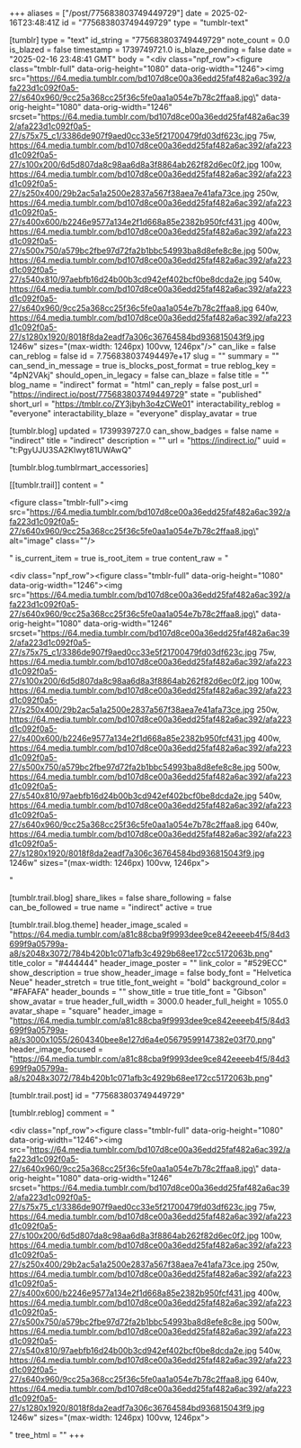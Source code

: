 +++
aliases = ["/post/775683803749449729"]
date = 2025-02-16T23:48:41Z
id = "775683803749449729"
type = "tumblr-text"

[tumblr]
type = "text"
id_string = "775683803749449729"
note_count = 0.0
is_blazed = false
timestamp = 1739749721.0
is_blaze_pending = false
date = "2025-02-16 23:48:41 GMT"
body = "<div class=\"npf_row\"><figure class=\"tmblr-full\" data-orig-height=\"1080\" data-orig-width=\"1246\"><img src=\"https://64.media.tumblr.com/bd107d8ce00a36edd25faf482a6ac392/afa223d1c092f0a5-27/s640x960/9cc25a368cc25f36c5fe0aa1a054e7b78c2ffaa8.jpg\" data-orig-height=\"1080\" data-orig-width=\"1246\" srcset=\"https://64.media.tumblr.com/bd107d8ce00a36edd25faf482a6ac392/afa223d1c092f0a5-27/s75x75_c1/3386de907f9aed0cc33e5f21700479fd03df623c.jpg 75w, https://64.media.tumblr.com/bd107d8ce00a36edd25faf482a6ac392/afa223d1c092f0a5-27/s100x200/6d5d807da8c98aa6d8a3f8864ab262f82d6ec0f2.jpg 100w, https://64.media.tumblr.com/bd107d8ce00a36edd25faf482a6ac392/afa223d1c092f0a5-27/s250x400/29b2ac5a1a2500e2837a567f38aea7e41afa73ce.jpg 250w, https://64.media.tumblr.com/bd107d8ce00a36edd25faf482a6ac392/afa223d1c092f0a5-27/s400x600/b2246e9577a134e2f1d668a85e2382b950fcf431.jpg 400w, https://64.media.tumblr.com/bd107d8ce00a36edd25faf482a6ac392/afa223d1c092f0a5-27/s500x750/a579bc2fbe97d72fa2b1bbc54993ba8d8efe8c8e.jpg 500w, https://64.media.tumblr.com/bd107d8ce00a36edd25faf482a6ac392/afa223d1c092f0a5-27/s540x810/97aebfb16d24b00b3cd942ef402bcf0be8dcda2e.jpg 540w, https://64.media.tumblr.com/bd107d8ce00a36edd25faf482a6ac392/afa223d1c092f0a5-27/s640x960/9cc25a368cc25f36c5fe0aa1a054e7b78c2ffaa8.jpg 640w, https://64.media.tumblr.com/bd107d8ce00a36edd25faf482a6ac392/afa223d1c092f0a5-27/s1280x1920/8018f8da2eadf7a306c36764584bd936815043f9.jpg 1246w\" sizes=\"(max-width: 1246px) 100vw, 1246px\"/></figure></div>"
can_like = false
can_reblog = false
id = 7.756838037494497e+17
slug = ""
summary = ""
can_send_in_message = true
is_blocks_post_format = true
reblog_key = "4pN2VAkj"
should_open_in_legacy = false
can_blaze = false
title = ""
blog_name = "indirect"
format = "html"
can_reply = false
post_url = "https://indirect.io/post/775683803749449729"
state = "published"
short_url = "https://tmblr.co/ZY3jbyh3o4zCWe01"
interactability_reblog = "everyone"
interactability_blaze = "everyone"
display_avatar = true

[tumblr.blog]
updated = 1739939727.0
can_show_badges = false
name = "indirect"
title = "indirect"
description = ""
url = "https://indirect.io/"
uuid = "t:PgyUJU3SA2Klwyt81UWAwQ"

[tumblr.blog.tumblrmart_accessories]

[[tumblr.trail]]
content = "<p><figure class=\"tmblr-full\"><img src=\"https://64.media.tumblr.com/bd107d8ce00a36edd25faf482a6ac392/afa223d1c092f0a5-27/s640x960/9cc25a368cc25f36c5fe0aa1a054e7b78c2ffaa8.jpg\" alt=\"image\" class=\"\"/></figure></p>"
is_current_item = true
is_root_item = true
content_raw = "<p><div class=\"npf_row\"><figure class=\"tmblr-full\" data-orig-height=\"1080\" data-orig-width=\"1246\"><img src=\"https://64.media.tumblr.com/bd107d8ce00a36edd25faf482a6ac392/afa223d1c092f0a5-27/s640x960/9cc25a368cc25f36c5fe0aa1a054e7b78c2ffaa8.jpg\" data-orig-height=\"1080\" data-orig-width=\"1246\" srcset=\"https://64.media.tumblr.com/bd107d8ce00a36edd25faf482a6ac392/afa223d1c092f0a5-27/s75x75_c1/3386de907f9aed0cc33e5f21700479fd03df623c.jpg 75w, https://64.media.tumblr.com/bd107d8ce00a36edd25faf482a6ac392/afa223d1c092f0a5-27/s100x200/6d5d807da8c98aa6d8a3f8864ab262f82d6ec0f2.jpg 100w, https://64.media.tumblr.com/bd107d8ce00a36edd25faf482a6ac392/afa223d1c092f0a5-27/s250x400/29b2ac5a1a2500e2837a567f38aea7e41afa73ce.jpg 250w, https://64.media.tumblr.com/bd107d8ce00a36edd25faf482a6ac392/afa223d1c092f0a5-27/s400x600/b2246e9577a134e2f1d668a85e2382b950fcf431.jpg 400w, https://64.media.tumblr.com/bd107d8ce00a36edd25faf482a6ac392/afa223d1c092f0a5-27/s500x750/a579bc2fbe97d72fa2b1bbc54993ba8d8efe8c8e.jpg 500w, https://64.media.tumblr.com/bd107d8ce00a36edd25faf482a6ac392/afa223d1c092f0a5-27/s540x810/97aebfb16d24b00b3cd942ef402bcf0be8dcda2e.jpg 540w, https://64.media.tumblr.com/bd107d8ce00a36edd25faf482a6ac392/afa223d1c092f0a5-27/s640x960/9cc25a368cc25f36c5fe0aa1a054e7b78c2ffaa8.jpg 640w, https://64.media.tumblr.com/bd107d8ce00a36edd25faf482a6ac392/afa223d1c092f0a5-27/s1280x1920/8018f8da2eadf7a306c36764584bd936815043f9.jpg 1246w\" sizes=\"(max-width: 1246px) 100vw, 1246px\"></figure></div></p>"

[tumblr.trail.blog]
share_likes = false
share_following = false
can_be_followed = true
name = "indirect"
active = true

[tumblr.trail.blog.theme]
header_image_scaled = "https://64.media.tumblr.com/a81c88cba9f9993dee9ce842eeeeb4f5/84d3699f9a05799a-a8/s2048x3072/784b420b1c071afb3c4929b68ee172cc5172063b.png"
title_color = "#444444"
header_image_poster = ""
link_color = "#529ECC"
show_description = true
show_header_image = false
body_font = "Helvetica Neue"
header_stretch = true
title_font_weight = "bold"
background_color = "#FAFAFA"
header_bounds = ""
show_title = true
title_font = "Gibson"
show_avatar = true
header_full_width = 3000.0
header_full_height = 1055.0
avatar_shape = "square"
header_image = "https://64.media.tumblr.com/a81c88cba9f9993dee9ce842eeeeb4f5/84d3699f9a05799a-a8/s3000x1055/2604340bee8e127d6a4e05679599147382e03f70.png"
header_image_focused = "https://64.media.tumblr.com/a81c88cba9f9993dee9ce842eeeeb4f5/84d3699f9a05799a-a8/s2048x3072/784b420b1c071afb3c4929b68ee172cc5172063b.png"

[tumblr.trail.post]
id = "775683803749449729"

[tumblr.reblog]
comment = "<p><div class=\"npf_row\"><figure class=\"tmblr-full\" data-orig-height=\"1080\" data-orig-width=\"1246\"><img src=\"https://64.media.tumblr.com/bd107d8ce00a36edd25faf482a6ac392/afa223d1c092f0a5-27/s640x960/9cc25a368cc25f36c5fe0aa1a054e7b78c2ffaa8.jpg\" data-orig-height=\"1080\" data-orig-width=\"1246\" srcset=\"https://64.media.tumblr.com/bd107d8ce00a36edd25faf482a6ac392/afa223d1c092f0a5-27/s75x75_c1/3386de907f9aed0cc33e5f21700479fd03df623c.jpg 75w, https://64.media.tumblr.com/bd107d8ce00a36edd25faf482a6ac392/afa223d1c092f0a5-27/s100x200/6d5d807da8c98aa6d8a3f8864ab262f82d6ec0f2.jpg 100w, https://64.media.tumblr.com/bd107d8ce00a36edd25faf482a6ac392/afa223d1c092f0a5-27/s250x400/29b2ac5a1a2500e2837a567f38aea7e41afa73ce.jpg 250w, https://64.media.tumblr.com/bd107d8ce00a36edd25faf482a6ac392/afa223d1c092f0a5-27/s400x600/b2246e9577a134e2f1d668a85e2382b950fcf431.jpg 400w, https://64.media.tumblr.com/bd107d8ce00a36edd25faf482a6ac392/afa223d1c092f0a5-27/s500x750/a579bc2fbe97d72fa2b1bbc54993ba8d8efe8c8e.jpg 500w, https://64.media.tumblr.com/bd107d8ce00a36edd25faf482a6ac392/afa223d1c092f0a5-27/s540x810/97aebfb16d24b00b3cd942ef402bcf0be8dcda2e.jpg 540w, https://64.media.tumblr.com/bd107d8ce00a36edd25faf482a6ac392/afa223d1c092f0a5-27/s640x960/9cc25a368cc25f36c5fe0aa1a054e7b78c2ffaa8.jpg 640w, https://64.media.tumblr.com/bd107d8ce00a36edd25faf482a6ac392/afa223d1c092f0a5-27/s1280x1920/8018f8da2eadf7a306c36764584bd936815043f9.jpg 1246w\" sizes=\"(max-width: 1246px) 100vw, 1246px\"></figure></div></p>"
tree_html = ""
+++
